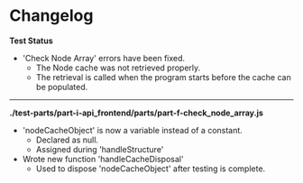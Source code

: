 # Changelog

**Test Status**
* 'Check Node Array' errors have been fixed.
	* The Node cache was not retrieved properly.
	* The retrieval is called when the program starts before the cache can be populated.

---

**./test-parts/part-i-api_frontend/parts/part-f-check_node_array.js**
* 'nodeCacheObject' is now a variable instead of a constant.
	* Declared as null.
	* Assigned during 'handleStructure'
* Wrote new function 'handleCacheDisposal'
	* Used to dispose 'nodeCacheObject' after testing is complete.
